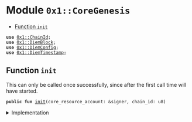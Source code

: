 
<a name="0x1_CoreGenesis"></a>

# Module `0x1::CoreGenesis`



-  [Function `init`](#0x1_CoreGenesis_init)


<pre><code><b>use</b> <a href="ChainId.md#0x1_ChainId">0x1::ChainId</a>;
<b>use</b> <a href="DiemBlock.md#0x1_DiemBlock">0x1::DiemBlock</a>;
<b>use</b> <a href="DiemConfig.md#0x1_DiemConfig">0x1::DiemConfig</a>;
<b>use</b> <a href="DiemTimestamp.md#0x1_DiemTimestamp">0x1::DiemTimestamp</a>;
</code></pre>



<a name="0x1_CoreGenesis_init"></a>

## Function `init`

This can only be called once successfully, since after the first call time will have started.


<pre><code><b>public</b> <b>fun</b> <a href="CoreGenesis.md#0x1_CoreGenesis_init">init</a>(core_resource_account: &signer, chain_id: u8)
</code></pre>



<details>
<summary>Implementation</summary>


<pre><code><b>public</b> <b>fun</b> <a href="CoreGenesis.md#0x1_CoreGenesis_init">init</a>(core_resource_account: &signer, chain_id: u8) {
    <a href="ChainId.md#0x1_ChainId_initialize">ChainId::initialize</a>(core_resource_account, chain_id);
    <a href="DiemConfig.md#0x1_DiemConfig_initialize">DiemConfig::initialize</a>(core_resource_account);
    <a href="DiemBlock.md#0x1_DiemBlock_initialize_block_metadata">DiemBlock::initialize_block_metadata</a>(core_resource_account);
    <a href="DiemTimestamp.md#0x1_DiemTimestamp_set_time_has_started">DiemTimestamp::set_time_has_started</a>(core_resource_account);
}
</code></pre>



</details>


[//]: # ("File containing references which can be used from documentation")
[ACCESS_CONTROL]: https://github.com/diem/dip/blob/main/dips/dip-2.md
[ROLE]: https://github.com/diem/dip/blob/main/dips/dip-2.md#roles
[PERMISSION]: https://github.com/diem/dip/blob/main/dips/dip-2.md#permissions
